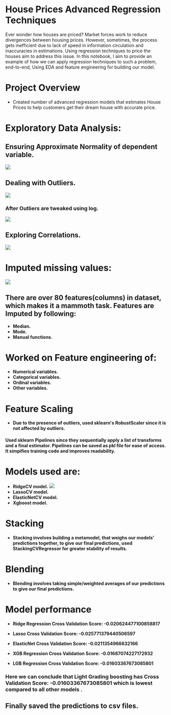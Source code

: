 # House Prices Advanced Regression Techniques

Ever wonder how houses are priced? Market forces work to reduce divergences between housing prices. However, sometimes, the process gets inefficient due to lack of speed in information circulation and inaccuracies in estimations. Using regression techniques to price the houses aim to address this issue. In this notebook, I aim to provide an example of how we can apply regression techniques to such a problem, end-to-end, Using EDA and feature engineering for building our model.

# Project Overview
* Created number of advanced regression models that estimates House Prices to help customers get their dream house with accurate price.

# Exploratory Data Analysis: 

## Ensuring Approximate Normality of dependent variable.

![](https://github.com/sarvaatmak/House-Prices-Advanced-Regression-Techniques/blob/main/images/norm1.png)

## Dealing with Outliers.
![](https://github.com/sarvaatmak/House-Prices-Advanced-Regression-Techniques/blob/main/images/outliers2.png)
### After Outliers are tweaked using log.
![](https://github.com/sarvaatmak/House-Prices-Advanced-Regression-Techniques/blob/main/images/norm2.png)

## Exploring Correlations.

![](https://github.com/sarvaatmak/House-Prices-Advanced-Regression-Techniques/blob/main/images/correlations.png)

# Imputed missing values:
![](https://github.com/sarvaatmak/House-Prices-Advanced-Regression-Techniques/blob/main/images/missing.png)
## There are over 80 features(columns) in dataset, which makes it a mammoth task. Features are Imputed by following:
* **Median.**
* **Mode.**
* **Manual functions.**

# Worked on Feature engineering of:
* **Numerical variables.**
* **Categorical variables.**
* **Ordinal variables.**
* **Other variables.**

# Feature Scaling
  * **Due to the presence of outliers, used sklearn's RobustScaler since it is not affected by outliers.**

#### Used sklearn Pipelines since they sequentially apply a list of transforms and a final estimator. Pipelines can be saved as pkl file for ease of access. It simpifies training code and improves readability.

# Models used are:
* **RidgeCV model.**
![](https://github.com/sarvaatmak/House-Prices-Advanced-Regression-Techniques/blob/main/images/ridge_weights_against_alphas.png)
* **LassoCV model.**
* **ElasticNetCV model.**
* **Xgboost model.**

# Stacking
* **Stacking involves building a metamodel, that weighs our models' predictions together, to give our final predictions, used StackingCVRegressor for greater stability of results.**

# Blending
* **Blending involves taking simple/weighted averages of our predictions to give our final predictions.**

# Model performance
* **Ridge Regression Cross Validation Score: -0.020624477100858817**

* **Lasso Cross Validation Score: -0.025771379440506597**

* **ElasticNet Cross Validation Score: -0.0211354966632166**

* **XGB Regression Cross Validation Score: -0.01687074227172932**

* **LGB Regression Cross Validation Score: -0.01603367673085801**
### Here we can conclude that Light Grading boosting has Cross Validation Score: -0.01603367673085801 which is lowest compared to all other models .

## Finally saved the predictions to csv files.
